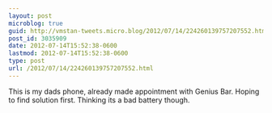 ```yaml
---
layout: post
microblog: true
guid: http://vmstan-tweets.micro.blog/2012/07/14/224260139757207552.html
post_id: 3035909
date: 2012-07-14T15:52:38-0600
lastmod: 2012-07-14T15:52:38-0600
type: post
url: /2012/07/14/224260139757207552.html
---
```

This is my dads phone, already made appointment with Genius Bar. Hoping to find solution first. Thinking its a bad battery though.
